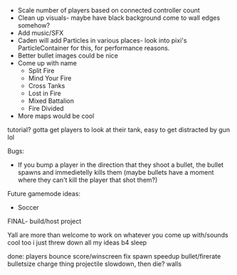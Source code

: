 - Scale number of players based on connected controller count
- Clean up visuals- maybe have black background come to wall edges somehow?
- Add music/SFX
- Caden will add Particles in various places- look into pixi's ParticleContainer for this, for performance reasons.
- Better bullet images could be nice
- Come up with name
    - Split Fire
    - Mind Your Fire
    - Cross Tanks
    - Lost in Fire
    - Mixed Battalion
    - Fire Divided
- More maps would be cool

tutorial? gotta get players to look at their tank, easy to get distracted by gun lol

Bugs:
- If you bump a player in the direction that they shoot a bullet, the bullet spawns and immedietelly kills them (maybe bullets have a moment where they can't kill the player that shot them?)

Future gamemode ideas:
- Soccer


FINAL- build/host project

Yall are more than welcome to work on whatever you come up with/sounds cool too i just threw down all my ideas b4 sleep

done:
players bounce
score/winscreen
fix spawn
speedup bullet/firerate
bulletsize charge thing
projectile slowdown, then die?
walls
